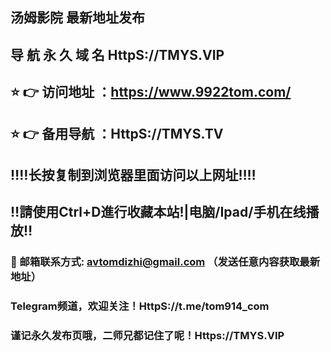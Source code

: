 ## 汤姆影院 最新地址发布 
## 导 航 永 久 域 名 HttpS://TMYS.VIP
## ⭐️ 👉 访问地址 ：https://www.9922tom.com/
## ⭐️ 👉 备用导航 ：HttpS://TMYS.TV
## ‼️‼️长按复制到浏览器里面访问以上网址‼️‼️ 
## ‼️請使用Ctrl+D進行收藏本站!|电脑/Ipad/手机在线播放‼️  
### 📧 邮箱联系方式: avtomdizhi@gmail.com （发送任意内容获取最新地址）
### Telegram频道，欢迎关注！HttpS://t.me/tom914_com
### 谨记永久发布页哦，二师兄都记住了呢！Https://TMYS.VIP
